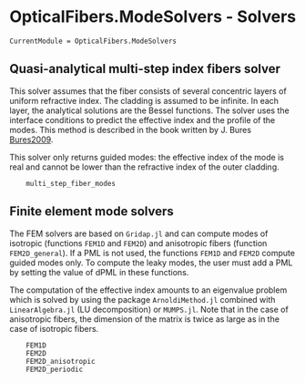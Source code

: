 # OpticalFibers.ModeSolvers - Solvers

```@meta
CurrentModule = OpticalFibers.ModeSolvers
```

## Quasi-analytical multi-step index fibers solver
This solver assumes that the fiber consists of several concentric layers of uniform refractive index. The cladding is assumed to be infinite. In each layer, the analytical solutions are the Bessel functions. The solver uses the interface conditions to predict the effective index and the profile of the modes. This method is described in the book written by J. Bures [Bures2009](@cite).  

This solver only returns guided modes: the effective index of the mode is real and cannot be lower than the refractive index of the outer cladding. 
```@docs
    multi_step_fiber_modes
```

## Finite element mode solvers
The FEM solvers are based on `Gridap.jl` and can compute modes of isotropic (functions `FEM1D` and `FEM2D`) and anisotropic fibers (function `FEM2D_general`).
If a PML is not used, the functions `FEM1D` and `FEM2D` compute guided modes only. To compute the leaky modes, the user must add a PML by setting the value of dPML in these functions. 

The computation of the effective index amounts to an eigenvalue problem which is solved by using the package `ArnoldiMethod.jl` combined with `LinearAlgebra.jl` (LU decomposition) or `MUMPS.jl`.
Note that in the case of anisotropic fibers, the dimension of the matrix is twice as large as in the case of isotropic fibers.

```@docs
    FEM1D
    FEM2D
    FEM2D_anisotropic
    FEM2D_periodic
```
